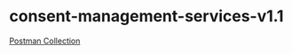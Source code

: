 # consent-management-services-v1.1


[Postman Collection](https://drive.google.com/drive/folders/10CdHymTMV2xfGIsZEl9EGY3ALONnUmFV?usp=sharing)
